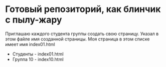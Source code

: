 # Готовый репозиторий, как блинчик с пылу-жару

Приглашаю каждого студента группы создать свою страницу. Указал в этом файле имя созданной страницы.
Моя страница в этом списке имеет имя index01.html

- Студенты  - index01.html
- Группа 10 - index10.html
